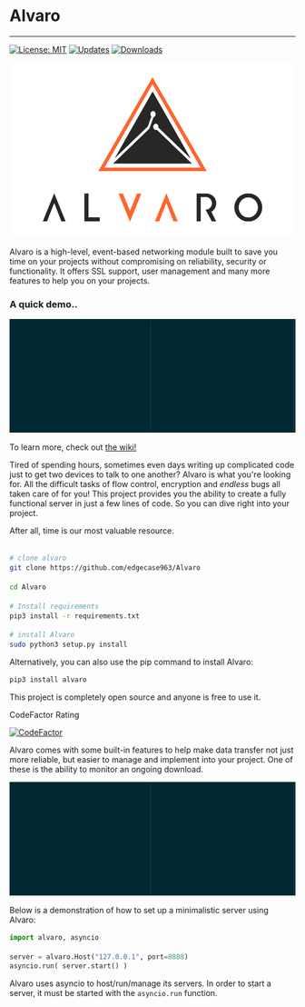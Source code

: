 ﻿# Alvaro
---
[![License: MIT](https://img.shields.io/badge/License-MIT-yellow.svg)](https://opensource.org/licenses/MIT) [![Updates](https://pyup.io/repos/github/edgecase963/Alvaro/shield.svg)](https://pyup.io/repos/github/edgecase963/Alvaro/) [![Downloads](https://pepy.tech/badge/alvaro)](https://pepy.tech/project/alvaro)

![Logo](readme_media/logo.png)

Alvaro is a high-level, event-based networking module built to save you time on your projects without compromising on reliability, security or functionality.
It offers SSL support, user management and many more features to help you on your projects.

### A quick demo..
![Alvaro Demo](demos/demo.gif)

To learn more, check out [the wiki!](https://github.com/edgecase963/Alvaro/wiki)

Tired of spending hours, sometimes even days writing up complicated code just to get two devices to talk to one another? Alvaro is what you're looking for. All the difficult tasks of flow control, encryption and _endless_ bugs all taken care of for you! This project provides you the ability to create a fully functional server in just a few lines of code. So you can dive right into your project.

After all, time is our most valuable resource.


```bash

# clone alvaro
git clone https://github.com/edgecase963/Alvaro

cd Alvaro

# Install requirements
pip3 install -r requirements.txt

# install Alvaro
sudo python3 setup.py install

```

Alternatively, you can also use the pip command to install Alvaro:
```bash
pip3 install alvaro
```

This project is completely open source and anyone is free to use it.

CodeFactor Rating

[![CodeFactor](https://www.codefactor.io/repository/github/edgecase963/alvaro/badge)](https://www.codefactor.io/repository/github/edgecase963/alvaro)


Alvaro comes with some built-in features to help make data transfer not just more reliable, but easier to manage and implement into your project. One of these is the ability to monitor an ongoing download.

![Download Demo](demos/download_demo.gif)


Below is a demonstration of how to set up a minimalistic server using Alvaro:

```python
import alvaro, asyncio

server = alvaro.Host("127.0.0.1", port=8888)
asyncio.run( server.start() )
```

Alvaro uses asyncio to host/run/manage its servers. In order to start a server, it must be started with the `asyncio.run` function.
